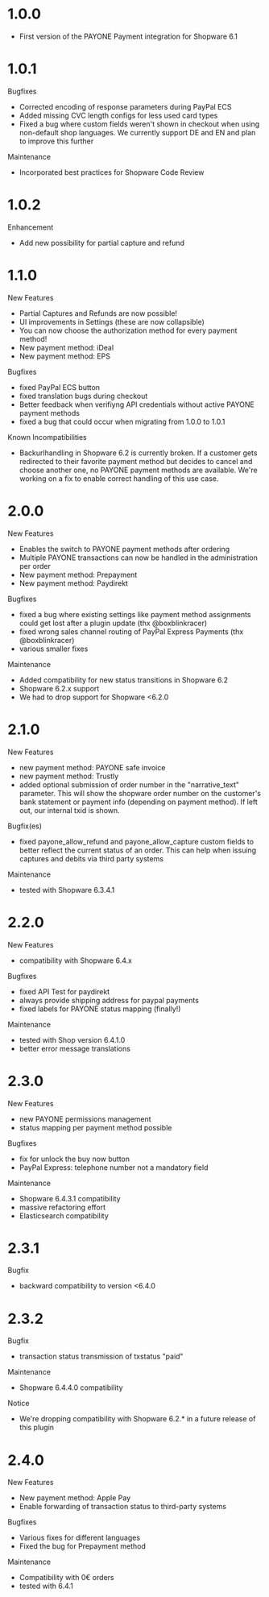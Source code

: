 # 1.0.0
- First version of the PAYONE Payment integration for Shopware 6.1

# 1.0.1
Bugfixes

* Corrected encoding of response parameters during PayPal ECS
* Added missing CVC length configs for less used card types
* Fixed a bug where custom fields weren't shown in checkout when using non-default shop languages. We currently support DE and EN and plan to improve this further

Maintenance

* Incorporated best practices for Shopware Code Review

# 1.0.2
Enhancement

* Add new possibility for partial capture and refund

# 1.1.0

New Features

* Partial Captures and Refunds are now possible!
* UI improvements in Settings (these are now collapsible)
* You can now choose the authorization method for every payment method!
* New payment method: iDeal
* New payment method: EPS

Bugfixes

* fixed PayPal ECS button
* fixed translation bugs during checkout
* Better feedback when verifiyng API credentials without active PAYONE payment methods
* fixed a bug that could occur when migrating from 1.0.0 to 1.0.1

Known Incompatibilities

* Backurlhandling in Shopware 6.2 is currently broken. If a customer gets redirected to their favorite payment method but decides to cancel and choose another one, no PAYONE payment methods are available. We're working on a fix to enable correct handling of this use case.

# 2.0.0

New Features

* Enables the switch to PAYONE payment methods after ordering
* Multiple PAYONE transactions can now be handled in the administration per order
* New payment method: Prepayment
* New payment method: Paydirekt

Bugfixes

* fixed a bug where existing settings like payment method assignments could get lost after a plugin update (thx @boxblinkracer)
* fixed wrong sales channel routing of PayPal Express Payments (thx @boxblinkracer)
* various smaller fixes

Maintenance

* Added compatibility for new status transitions in Shopware 6.2
* Shopware 6.2.x support
* We had to drop support for Shopware <6.2.0

# 2.1.0

New Features
 
* new payment method: PAYONE safe invoice
* new payment method: Trustly
* added optional submission of order number in the "narrative_text" parameter. This will show the shopware order number on the customer's bank statement or payment info (depending on payment method). If left out, our internal txid is shown.
 
Bugfix(es)
 
* fixed payone_allow_refund and payone_allow_capture custom fields to better reflect the current status of an order. This can help when issuing captures and debits via third party systems
 
Maintenance
 
* tested with Shopware 6.3.4.1

# 2.2.0

New Features
 
* compatibility with Shopware 6.4.x
 
Bugfixes
 
* fixed API Test for paydirekt
* always provide shipping address for paypal payments
* fixed labels for PAYONE status mapping (finally!) 
 
Maintenance
 
* tested with Shop version 6.4.1.0
* better error message translations

# 2.3.0

New Features
 
* new PAYONE permissions management
* status mapping per payment method possible
 
Bugfixes
 
* fix for unlock the buy now button
* PayPal Express: telephone number not a mandatory field 
 
Maintenance
 
* Shopware 6.4.3.1 compatibility
* massive refactoring effort
* Elasticsearch compatibility

# 2.3.1

Bugfix

* backward compatibility to version <6.4.0

# 2.3.2

Bugfix

* transaction status transmission of txstatus "paid" 

Maintenance

* Shopware 6.4.4.0 compatibility

Notice

* We're dropping compatibility with Shopware 6.2.* in a future release of this plugin

# 2.4.0

New Features

* New payment method: Apple Pay
* Enable forwarding of transaction status to third-party systems

Bugfixes

* Various fixes for different languages
* Fixed the bug for Prepayment method

Maintenance

* Compatibility with 0€ orders
* tested with 6.4.1